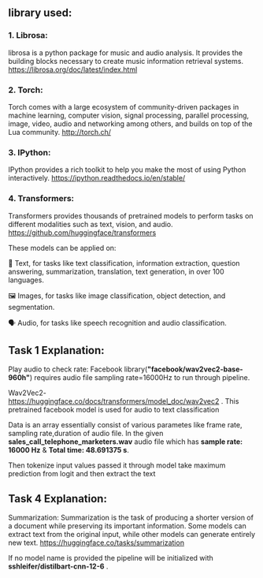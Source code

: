## library used:

### 1. Librosa:
librosa is a python package for music and audio analysis. It provides the building blocks necessary to create music information retrieval systems.
https://librosa.org/doc/latest/index.html

### 2. Torch:

Torch comes with a large ecosystem of community-driven packages in machine learning, computer vision, signal processing, parallel processing, image, video, audio and networking among others, and builds on top of the Lua community. http://torch.ch/

### 3. IPython:
IPython provides a rich toolkit to help you make the most of using Python interactively.
https://ipython.readthedocs.io/en/stable/

### 4. Transformers:
Transformers provides thousands of pretrained models to perform tasks on different modalities such as text, vision, and audio. https://github.com/huggingface/transformers

These models can be applied on:

📝 Text, for tasks like text classification, information extraction, question answering, summarization, translation, text generation, in over 100 languages.

🖼️ Images, for tasks like image classification, object detection, and segmentation.

🗣️ Audio, for tasks like speech recognition and audio classification.


## Task 1 Explanation:

Play audio to check rate:
Facebook library(**"facebook/wav2vec2-base-960h"**) requires audio file sampling rate=16000Hz to run through pipeline.

Wav2Vec2- https://huggingface.co/docs/transformers/model_doc/wav2vec2 . 
This pretrained facebook model is used for audio to text classification

Data is an array essentially consist of various parametes like frame rate, sampling rate,duration of audio file.
In the given **sales_call_telephone_marketers.wav** audio file which has **sample rate:  16000 Hz** & **Total time:  48.691375 s**. 

Then tokenize input values passed it through model take maximum prediction from logit and then extract the text

## Task 4 Explanation:

Summarization: 
Summarization is the task of producing a shorter version of a document while preserving its important information.
Some models can extract text from the original input, while other models can generate entirely new text.
https://huggingface.co/tasks/summarization

 If no model name is provided the pipeline will be initialized with **sshleifer/distilbart-cnn-12-6** .
